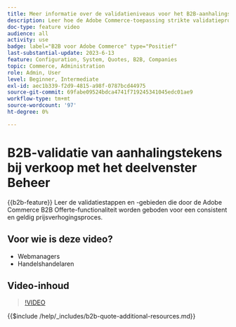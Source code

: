 ```yaml
---
title: Meer informatie over de validatieniveaus voor het B2B-aanhalingsproces vindt u in het deelvenster Beheer
description: Leer hoe de Adobe Commerce-toepassing strikte validatieprocessen heeft.  Deze videozelfstudie demonstreert het validatieproces vanuit het Adobe Commerce-beheerdeelvenster om te controleren of de quotaprocedure geldig en consistent is
doc-type: feature video
audience: all
activity: use
badge: label="B2B voor Adobe Commerce" type="Positief"
last-substantial-update: 2023-6-13
feature: Configuration, System, Quotes, B2B, Companies
topic: Commerce, Administration
role: Admin, User
level: Beginner, Intermediate
exl-id: aec1b339-f2d9-4815-a98f-0787bcd44975
source-git-commit: 69fabe09524bdca4741f719245341045edc01ae9
workflow-type: tm+mt
source-wordcount: '97'
ht-degree: 0%

---
```


# B2B-validatie van aanhalingstekens bij verkoop met het deelvenster Beheer

{{b2b-feature}}
Leer de validatiestappen en -gebieden die door de Adobe Commerce B2B Offerte-functionaliteit worden geboden voor een consistent en geldig prijsverhogingsproces.

## Voor wie is deze video?

- Webmanagers
- Handelshandelaren

## Video-inhoud

>[!VIDEO](https://video.tv.adobe.com/v/3420413?learn=on)

{{$include /help/_includes/b2b-quote-additional-resources.md}}
